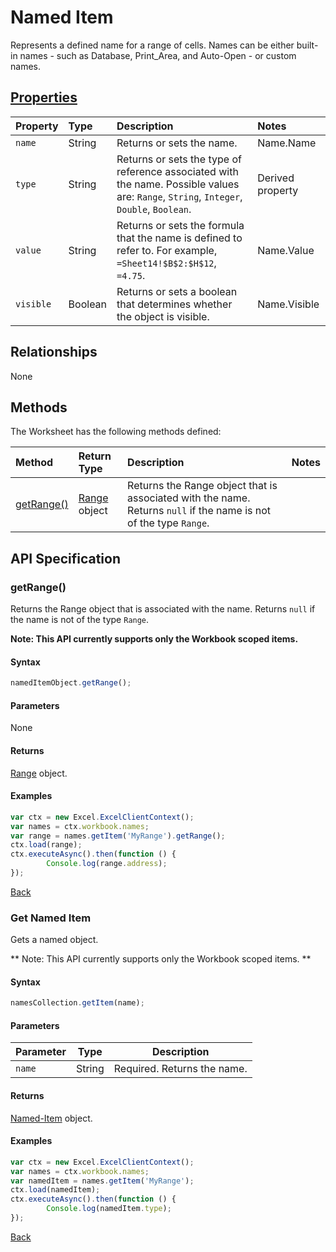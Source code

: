 # Named Item

Represents a defined name for a range of cells. Names can be either built-in names - such as Database, Print_Area, and Auto-Open - or custom names.

## [Properties](#get-named-item)

| Property         | Type    |Description|Notes  |
|:-----------------|:--------|:----------|:-----|
| `name`  | String|Returns or sets the name.| Name.Name|
| `type` | String|Returns or sets the type of reference associated with the name. Possible values are: `Range`, `String`, `Integer`, `Double`, `Boolean`. | Derived property |
| `value`| String |Returns or sets the formula that the name is defined to refer to. For example, `=Sheet14!$B$2:$H$12`, `=4.75`. | Name.Value|
| `visible` | Boolean |Returns or sets a boolean that determines whether the object is visible. | Name.Visible |

## Relationships
None
     
## Methods

The Worksheet has the following methods defined:

| Method     | Return Type    |Description|Notes  |
|:-----------------|:--------|:----------|:------|
|[getRange()](#getrange)| [Range](range.md) object |Returns the Range object that is associated with the name. Returns `null` if the name is not of the type `Range`.| |

## API Specification 

### getRange()

Returns the Range object that is associated with the name. Returns `null` if the name is not of the type `Range`. 

**Note: This API currently supports only the Workbook scoped items.**

#### Syntax
```js
namedItemObject.getRange(); 
```

#### Parameters
None

#### Returns

[Range](range.md) object.

#### Examples
```js
var ctx = new Excel.ExcelClientContext();
var names = ctx.workbook.names;
var range = names.getItem('MyRange').getRange();
ctx.load(range);
ctx.executeAsync().then(function () {
		Console.log(range.address);
});
```
[Back](#methods)

### Get Named Item

Gets a named object. 

** Note: This API currently supports only the Workbook scoped items. **
#### Syntax
```js
namesCollection.getItem(name);
```

#### Parameters

Parameter       | Type  | Description
--------------- | ------ | ------------
 `name`| String | Required. Returns the name.

#### Returns

[Named-Item](nameditem.md) object.

#### Examples
```js
var ctx = new Excel.ExcelClientContext();
var names = ctx.workbook.names;
var namedItem = names.getItem('MyRange');
ctx.load(namedItem);
ctx.executeAsync().then(function () {
		Console.log(namedItem.type);
});
```
[Back](#properties)

